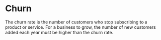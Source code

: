 # Churn

The churn rate is the number of customers who stop subscribing to a product or service. For a business to grow, the number of new customers added each year must be higher than the churn rate.